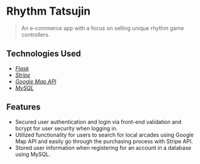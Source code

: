# Rhythm Tatsujin
> An e-commerce app with a focus on selling unique rhythm game controllers.

## Technologies Used
- [_Flask_](https://flask.palletsprojects.com/en/2.2.x/)
- [_Stripe_](https://stripe.com)
- [_Google Map API_](https://developers.google.com/maps)
- [_MySQL_](https://www.mysql.com/)

## Features
* Secured user authentication and login via front-end validation and bcrypt for user security when logging in.
* Utilized functionality for users to search for local arcades using Google Map API and easily go through the purchasing process with Stripe API.
* Stored user information when registering for an account in a database using MySQL.
